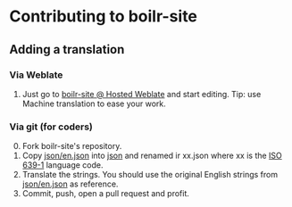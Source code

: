 # Contributing to boilr-site

## Adding a translation

### Via Weblate
1. Just go to [boilr-site @ Hosted Weblate](https://hosted.weblate.org/projects/boilr/website/) and start editing. Tip: use Machine translation to ease your work.

### Via git (for coders)
0. Fork boilr-site's repository.
1. Copy [json/en.json](/json/en.json) into [json](/json) and renamed ir xx.json where xx is the [ISO 639-1](https://en.wikipedia.org/wiki/List_of_ISO_639-1_codes) language code.
2. Translate the strings. You should use the original English strings from [json/en.json](/json/en.json) as reference.
4. Commit, push, open a pull request and profit.